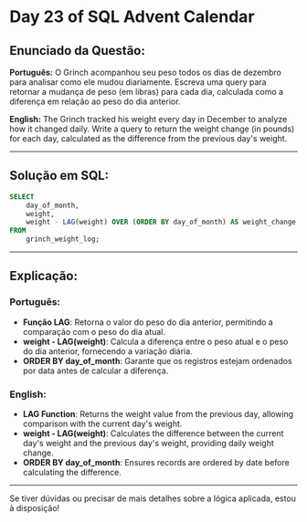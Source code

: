 # Day 23 of SQL Advent Calendar

## Enunciado da Questão:
**Português:**
O Grinch acompanhou seu peso todos os dias de dezembro para analisar como ele mudou diariamente. Escreva uma query para retornar a mudança de peso (em libras) para cada dia, calculada como a diferença em relação ao peso do dia anterior.

**English:**
The Grinch tracked his weight every day in December to analyze how it changed daily. Write a query to return the weight change (in pounds) for each day, calculated as the difference from the previous day's weight.

---

## Solução em SQL:
```sql
SELECT
    day_of_month,
    weight,
    weight - LAG(weight) OVER (ORDER BY day_of_month) AS weight_change
FROM
    grinch_weight_log;
```

---

## Explicação:
### **Português:**
- **Função LAG**: Retorna o valor do peso do dia anterior, permitindo a comparação com o peso do dia atual.
- **weight - LAG(weight)**: Calcula a diferença entre o peso atual e o peso do dia anterior, fornecendo a variação diária.
- **ORDER BY day_of_month**: Garante que os registros estejam ordenados por data antes de calcular a diferença.

### **English:**
- **LAG Function**: Returns the weight value from the previous day, allowing comparison with the current day's weight.
- **weight - LAG(weight)**: Calculates the difference between the current day's weight and the previous day's weight, providing daily weight change.
- **ORDER BY day_of_month**: Ensures records are ordered by date before calculating the difference.

---

Se tiver dúvidas ou precisar de mais detalhes sobre a lógica aplicada, estou à disposição!

